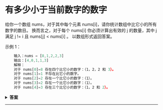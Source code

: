 <!--
 * @Author: Xing💭
 * @Date: 2020-10-26 15:28:23
 * @LastEditTime: 2020-10-28 12:00:51
 * @LastEditors: Xing💭
 * @Description: 
 * @FilePath: /leetcode/每日一题/有多少小于当前数字的数字.md
 * @Xing💭
-->

# 有多少小于当前数字的数字

给你一个数组 nums，对于其中每个元素 nums[i]，请你统计数组中比它小的所有数字的数目。
换而言之，对于每个 nums[i] 你必须计算出有效的 j 的数量，其中 j 满足 j != i 且 nums[j] < nums[i] 。
以数组形式返回答案。

示例 1：

```javascript
    输入：nums = [8,1,2,2,3]
    输出：[4,0,1,1,3]
    解释：
    对于 nums[0]=8 存在四个比它小的数字：（1，2，2 和 3）。
    对于 nums[1]=1 不存在比它小的数字。
    对于 nums[2]=2 存在一个比它小的数字：（1）。
    对于 nums[3]=2 存在一个比它小的数字：（1）。
    对于 nums[4]=3 存在三个比它小的数字：（1，2 和 2）。
```

<details><summary><b>答案</b></summary>
<p>
采用暴力解题法：
  双重for循环， 判断第一层循环是否大于第二层循环，如果满足条件递增变量 存入数组记录。

```javascript
  let nums = [8,1,2,2,3]
  let smallerNumbersThanCurrent = function(nums) {
      let tmp = []
      for(let i = 0 ; i < nums.length ; i ++){
          let cnt = 0
          for(let j = 0 ; j < nums.length ; j ++){
              if(nums[i] > nums[j]){
                  cnt++
              }
          }
          tmp.push(cnt)
      }
      return tmp
  };
  let a = smallerNumbersThanCurrent(nums)
  console.log(a)
```

排序后取index:
  解题思路很简单, 排序后它的index位置正好代表它是否有比它小的数（例如：原来的数组[8,1,2,2,3] ， 排序后变成了 [1,2,2,3,8]，8 前面有4个比它小的数 ），遍历原来的数组，利用indexOf去获取下标的位置 ,也可以使用 reduce来实现

```javascript
  let nums = [8,1,2,2,3]
  let smallerNumbersThanCurrent = function(nums) {
      const tmp = []
      let copyNums = JSON.parse(JSON.stringify(nums));
      copyNums.sort((a,b) => a - b)
      nums.forEach((item,index) => {
        const curIdx = copyNums.indexOf(item)
        if(curIdx !== -1){
          tmp.push(curIdx)
        }
      })
      return tmp
  };
```

</p>
</details>

---
